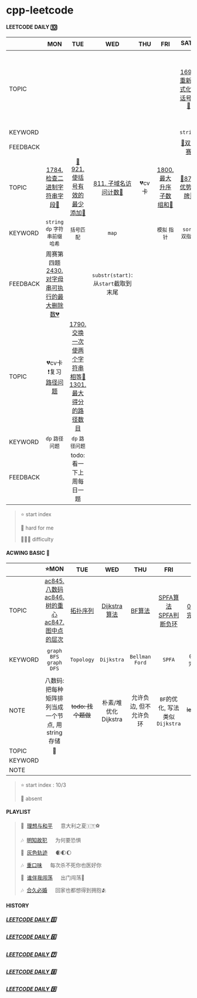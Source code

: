 # cpp-leetcode

#### LEETCODE DAILY 🔟
|        |MON|TUE|WED|THU|FRI|SAT⭐|SUN|
|  ---   |:-:|:-:|:-:|:-:|:-:|:-:|:-:|
|TOPIC   ||||||[1694. 重新格式化电话号码💚](/workspace/1694.%E9%87%8D%E6%96%B0%E6%A0%BC%E5%BC%8F%E5%8C%96%E7%94%B5%E8%AF%9D%E5%8F%B7%E7%A0%81.cpp)|[📌777. 在LR字符串中交换相邻字符🧡](/workspace/777.%E5%9C%A8lr%E5%AD%97%E7%AC%A6%E4%B8%B2%E4%B8%AD%E4%BA%A4%E6%8D%A2%E7%9B%B8%E9%82%BB%E5%AD%97%E7%AC%A6.cpp)|
|KEYWORD    |   |   |   |   |   |`string`|`swap`|
|FEEDBACK|   |   |   |   |   |[🍬双周赛](/record/Oct-Biweek-1.md)|[🍬周赛](/record/Oct-Weekly-1.md)|
|TOPIC   |[1784. 检查二进制字符串字段💚](/workspace/1784.%E6%A3%80%E6%9F%A5%E4%BA%8C%E8%BF%9B%E5%88%B6%E5%AD%97%E7%AC%A6%E4%B8%B2%E5%AD%97%E6%AE%B5.cpp)|[📌921. 使括号有效的最少添加🧡](/workspace/921.%E4%BD%BF%E6%8B%AC%E5%8F%B7%E6%9C%89%E6%95%88%E7%9A%84%E6%9C%80%E5%B0%91%E6%B7%BB%E5%8A%A0.cpp)|[811. 子域名访问计数🧡](/workspace/811.%E5%AD%90%E5%9F%9F%E5%90%8D%E8%AE%BF%E9%97%AE%E8%AE%A1%E6%95%B0.cpp)|💔cv卡|[1800. 最大升序子数组和💚](/workspace/1800.%E6%9C%80%E5%A4%A7%E5%8D%87%E5%BA%8F%E5%AD%90%E6%95%B0%E7%BB%84%E5%92%8C.cpp)|[📌870. 优势洗牌🧡](/workspace/870.%E4%BC%98%E5%8A%BF%E6%B4%97%E7%89%8C.cpp)|[📌856. 括号的分数🧡](/workspace/856.%E6%8B%AC%E5%8F%B7%E7%9A%84%E5%88%86%E6%95%B0.cpp)|
|KEYWORD |`string`<br/>`dp` `字符串前缀哈希`|`括号匹配`|`map`|  |`模拟` `指针`|`sort` `双指针`|`stack`|
|FEEDBACK|周赛第四题<br/>[2430. 对字母串可执行的最大删除数💔](/acwing/Section%202/acwing%20-%20%E5%AD%97%E7%AC%A6%E4%B8%B2%E5%89%8D%E7%BC%80%E5%93%88%E5%B8%8C.md)|   |`substr(start)`: 从`start`截取到末尾|   |   |   |[🍬周赛](/record/Oct-Weekly-2.md)划水<br/>每日一题也不好做😠|
|TOPIC   |💔cv卡<br/>❗️复习[路径问题](/markdown/%E4%B8%93%E9%A2%98%20-%20DP%20-%20%E8%B7%AF%E5%BE%84%E9%97%AE%E9%A2%98.md)|[1790. 交换一次使两个字符串相等💚](/workspace/1790.%E4%BB%85%E6%89%A7%E8%A1%8C%E4%B8%80%E6%AC%A1%E5%AD%97%E7%AC%A6%E4%B8%B2%E4%BA%A4%E6%8D%A2%E8%83%BD%E5%90%A6%E4%BD%BF%E4%B8%A4%E4%B8%AA%E5%AD%97%E7%AC%A6%E4%B8%B2%E7%9B%B8%E7%AD%89.cpp)<br/>[1301. 最大得分的路径数目](/workspace/1301.%E6%9C%80%E5%A4%A7%E5%BE%97%E5%88%86%E7%9A%84%E8%B7%AF%E5%BE%84%E6%95%B0%E7%9B%AE.cpp)||||||
|KEYWORD |`dp` `路径问题`|`dp` `路径问题`||||||
|FEEDBACK|   |todo: 看一下上周每日一题||||||


> ⭐ start index
> 
> 📌 hard for me
> 
> 💚🧡💔 difficulty


#### ACWING BASIC 🦄
|        |⭐MON|TUE|WED|THU|FRI|SAT|SUN|
|  ---   |:-:|:-:|:-:|:-:|:-:|:-:|:-:|
|TOPIC   |[ac845. 八数码](/acwing/Section%203/2_%E5%85%AB%E6%95%B0%E7%A0%81.cpp)<br/>[ac846. 树的重心](/acwing/Section%203/3_%E6%A0%91%E7%9A%84%E9%87%8D%E5%BF%83.cpp)<br/>[ac847. 图中点的层次](/acwing/Section%203/4_%E5%9B%BE%E4%B8%AD%E7%82%B9%E7%9A%84%E5%B1%82%E6%AC%A1_BFS.cpp)|[拓扑序列](/acwing/Section%203/acwing%20-%20%E6%8B%93%E6%89%91%E5%BA%8F%E5%88%97.md)|[Dijkstra算法](/acwing/Section%203/acwing%20-%20%E6%9C%80%E7%9F%AD%E8%B7%AF%E9%97%AE%E9%A2%98%20-%20Dijkstra.md)|[BF算法](/acwing/Section%203/acwing%20-%20最短路问题%20-%20Bellman%20Ford.md)|[SPFA算法](/acwing/Section%203/acwing%20-%20最短路问题%20-%20SPFA.md)<br/>[SPFA判断负环](/acwing/Section%203/8_SPFA判断负环.cpp)|[0-1背包](/markdown/%E4%B8%93%E9%A2%98%20-%200-1%E8%83%8C%E5%8C%85.md)<br/>[完全背包](/markdown/%E4%B8%93%E9%A2%98%20-%20%E5%AE%8C%E5%85%A8%E8%83%8C%E5%8C%85.md)|力扣背包题目|
|KEYWORD |`graph BFS`<br/>`graph DFS`|`Topology`|`Dijkstra`|`Bellman Ford`|`SPFA`|`0-1背包`<br/>`完全背包`|`0-1背包` `完全背包`|
|NOTE    |八数码: 把每种矩阵排列当成一个节点, 用string存储|~~todo: 找个题做~~|朴素/堆优化Dijkstra|允许负边, 但不允许负环|`BF`的优化, 写法类似`Dijkstra`|~~todo: leetcode背包~~|这`图`真不是人做的, `dp`先💃|
|TOPIC   |📅|||||||
|KEYWORD ||||||||
|NOTE    ||||||||


> ⭐ start index : 10/3
> 
> 📅 absent


#### PLAYLIST
> 🎵&nbsp; [理想与和平](https://c.y.qq.com/base/fcgi-bin/u?__=qhAnLq) &emsp; 意大利之夏🇮🇹⚽️
> 
> 🎶&nbsp; [明知故犯](https://c.y.qq.com/base/fcgi-bin/u?__=PIlt1J) &emsp; 为何要恐惧
> 
> 🎵&nbsp; [灰色轨迹](https://c.y.qq.com/base/fcgi-bin/u?__=2KAow) &emsp; 🌒🌓🌔
> 
> 🎶&nbsp; [重口味](https://c.y.qq.com/base/fcgi-bin/u?__=NGTgp43) &emsp; 每次杀不死你也医好你
> 
> 🎵&nbsp; [谁伴我闯荡](https://c.y.qq.com/base/fcgi-bin/u?__=slIip) &emsp; 出门闯荡🎒
> 
> 🎶&nbsp; [合久必婚](https://c.y.qq.com/base/fcgi-bin/u?__=HLgM54G) &emsp; 回家也都想得到拥抱🫂


#### HISTORY
##### [LEETCODE DAILY 5️⃣](/record/2022-05.md)

##### [LEETCODE DAILY 6️⃣](/record/2022-06.md)

##### [LEETCODE DAILY 7️⃣](/record/2022-07.md)

##### [LEETCODE DAILY 8️⃣](/record/2022-08.md)

##### [LEETCODE DAILY 9️⃣](/record/2022-09.md)